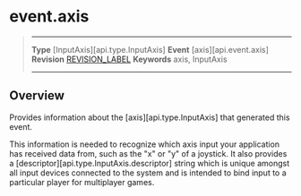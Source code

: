 
# event.axis

> --------------------- ------------------------------------------------------------------------------------------
> __Type__              [InputAxis][api.type.InputAxis]
> __Event__             [axis][api.event.axis]
> __Revision__          [REVISION_LABEL](REVISION_URL)
> __Keywords__          axis, InputAxis
> --------------------- ------------------------------------------------------------------------------------------

## Overview

Provides information about the [axis][api.type.InputAxis] that generated this event.

This information is needed to recognize which axis input your application has received data from, such as the "x" or "y" of a joystick. It also provides a [descriptor][api.type.InputAxis.descriptor] string which is unique amongst all input devices connected to the system and is intended to bind input to a particular player for multiplayer games.

